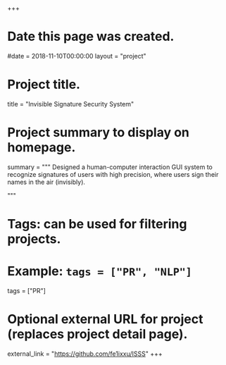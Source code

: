 +++
# Date this page was created.
#date = 2018-11-10T00:00:00
layout = "project"

# Project title.
title = "Invisible Signature Security System"

# Project summary to display on homepage.
summary = """
 Designed a human-computer interaction GUI system to recognize signatures of users with high precision, where users sign their names in the air (invisibly).
 
 """

# Tags: can be used for filtering projects.
# Example: `tags = ["PR", "NLP"]`
tags = ["PR"]

# Optional external URL for project (replaces project detail page).
external_link = "https://github.com/fe1ixxu/ISSS"
+++